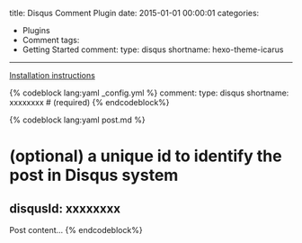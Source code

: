 title: Disqus Comment Plugin
date: 2015-01-01 00:00:01
categories:
- Plugins
- Comment
tags:
- Getting Started
comment:
    type: disqus
    shortname: hexo-theme-icarus
---

[Installation instructions](https://disqus.com/admin/install/platforms/universalcode/)

{% codeblock lang:yaml _config.yml %}
comment:
    type: disqus
    shortname: xxxxxxxx     # (required)
{% endcodeblock%}

{% codeblock lang:yaml post.md %}
# (optional) a unique id to identify the post in Disqus system
disqusId: xxxxxxxx
---
Post content...
{% endcodeblock%}